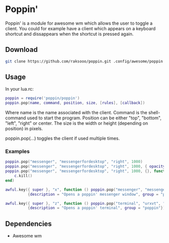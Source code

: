 # Poppin'
Poppin' is a module for awesome wm which allows the user to toggle a client. You could for example have a client which appears on a keyboard shortcut and dissappears when the shortcut is pressed again.

## Download
```sh
git clone https://github.com/raksooo/poppin.git .config/awesome/poppin
```

## Usage
In your lua.rc:
```lua
poppin = require('poppin/poppin')
poppin.pop(name, command, position, size, [rules], [callback])
```

Where name is the name associated with the client. Command is the shell-command used to start the program. Position can be either "top", "bottom", "left", "right" or center. The size is the width or height (depending on position) in pixels.

poppin.pop(...) toggles the client if used multiple times.

### Examples
```lua
poppin.pop("messenger", "messengerfordesktop", "right", 1000)
poppin.pop("messenger", "messengerfordesktop", "right", 1000, { opacity = 0.5 })
poppin.pop("messenger", "messengerfordesktop", "right", 1000, {}, function (c)
    c.kill()
end)

awful.key({ super }, "x", function () poppin.pop("messenger", "messengerfordesktop", "right", 1000) end,
          {description = "Opens a poppin' messenger window", group = "poppin"}),

awful.key({ super }, "z", function () poppin.pop("terminal", "urxvt", "center", 1000) end,
          {description = "Opens a poppin' terminal", group = "poppin"}),
```

## Dependencies
* Awesome wm

